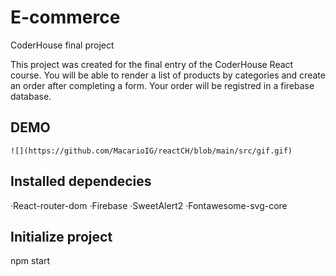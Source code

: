 # E-commerce

CoderHouse final project

This project was created for the final entry of the CoderHouse React course. You will be able to render a list of products by categories and create an order after completing a form. Your order will be registred in a firebase database.

## DEMO

    ![](https://github.com/MacarioIG/reactCH/blob/main/src/gif.gif)
    

##

## Installed dependecies 

·React-router-dom
·Firebase
·SweetAlert2
·Fontawesome-svg-core

## Initialize project

 npm start 



